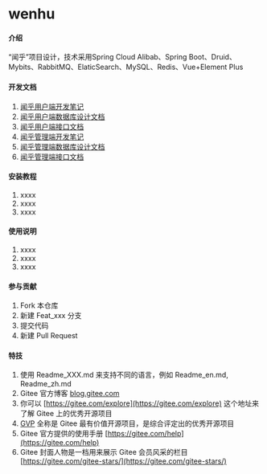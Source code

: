 # wenhu

#### 介绍
“闻乎”项目设计，技术采用Spring Cloud Alibab、Spring Boot、Druid、Mybits、RabbitMQ、ElaticSearch、MySQL、Redis、Vue+Element Plus

#### 开发文档

1. [闻乎用户端开发笔记](note/开发文档/闻乎用户端开发笔记.md)
2. [闻乎用户端数据库设计文档](note/开发文档/闻乎用户端数据库设计文档.md)
3. [闻乎用户端接口文档](note/开发文档/闻乎用户端接口文档.md)
4. [闻乎管理端开发笔记](note/开发文档/闻乎管理端开发笔记.md)
5. [闻乎管理端数据库设计文档](note/开发文档/闻乎管理端数据库设计文档.md)
6. [闻乎管理端接口文档](note/开发文档/闻乎管理端接口文档.md)




#### 安装教程

1.  xxxx
2.  xxxx
3.  xxxx

#### 使用说明

1.  xxxx
2.  xxxx
3.  xxxx

#### 参与贡献

1.  Fork 本仓库
2.  新建 Feat_xxx 分支
3.  提交代码
4.  新建 Pull Request


#### 特技

1.  使用 Readme\_XXX.md 来支持不同的语言，例如 Readme\_en.md, Readme\_zh.md
2.  Gitee 官方博客 [blog.gitee.com](https://blog.gitee.com)
3.  你可以 [https://gitee.com/explore](https://gitee.com/explore) 这个地址来了解 Gitee 上的优秀开源项目
4.  [GVP](https://gitee.com/gvp) 全称是 Gitee 最有价值开源项目，是综合评定出的优秀开源项目
5.  Gitee 官方提供的使用手册 [https://gitee.com/help](https://gitee.com/help)
6.  Gitee 封面人物是一档用来展示 Gitee 会员风采的栏目 [https://gitee.com/gitee-stars/](https://gitee.com/gitee-stars/)
